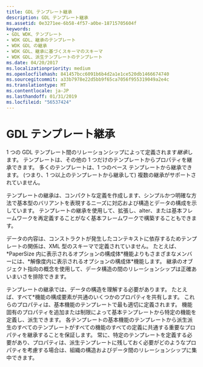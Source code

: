 ```yaml
---
title: GDL テンプレート継承
description: GDL テンプレート継承
ms.assetid: 0e3271ee-6b58-4f57-a0be-18715705604f
keywords:
- GDL WDK、テンプレート
- WDK GDL、継承のテンプレート
- WDK GDL の継承
- WDK GDL、継承に基づくスキーマのスキーマ
- WDK GDL、派生テンプレートのテンプレート
ms.date: 04/20/2017
ms.localizationpriority: medium
ms.openlocfilehash: 841457bcc6091b6b4d2a1e1ce520db1466674740
ms.sourcegitcommit: a33b7978e22d5bb9f65ca7056f955319049a2e4c
ms.translationtype: MT
ms.contentlocale: ja-JP
ms.lasthandoff: 01/31/2019
ms.locfileid: "56537424"
---
```

# <a name="gdl-template-inheritance"></a>GDL テンプレート継承


1 つの GDL テンプレート間のリレーションシップによって定義されます*継承*します。 テンプレートは、その他の 1 つだけのテンプレートからプロパティを継承できます。 多くのテンプレートは、1 つのベース テンプレートから継承できます。 (つまり、1 つ以上のテンプレートから継承して) 複数の継承がサポートされていません。

テンプレートの継承は、コンパクトな定義を作成します、シンプルかつ明確な方法で基本型のバリアントを表現するニーズに対応および構造とデータの構成を示しています。 テンプレートの継承を使用して、拡張し、alter、または基本フレームワークを再定義することがなく基本フレームワークで構築することもできます。

データの内容は、コンストラクトが発生したコンテキストに依存するためテンプレートの関係は、XML 型のスキーマで定義されていません。 たとえば、 \*PaperSize 内に表示されるオプションの構成体\*機能よりもさまざまなメンバーには、\*解像度内に表示されるオプションの構成体\*機能します。 継承のオブジェクト指向の概念を使用して、データ構造の間のリレーションシップは正確あいまいさを排除できます。

テンプレートの継承では、データの構造を理解する必要があります。 たとえば、すべて\*機能の構成要素が共通のいくつかのプロパティを共有します。 これらのプロパティは、基本機能のテンプレートで最も適切に定義されます。 機能固有のプロパティを追加または制限によって基本テンプレートから特定の機能を定義し、派生できます。 各テンプレートの基本機能のテンプレートから派生派生のすべてのテンプレートがすべての機能のすべての定義に共通する重要なプロパティを継承することを保証します。 常に、特定のテンプレートを定義する必要があり、プロパティは、派生テンプレートに残しておく必要がどのようなプロパティを考慮する場合は、組織の構造およびデータ間のリレーションシップに集中できます。

 

 




